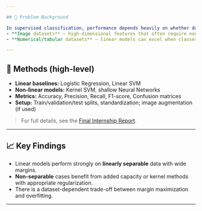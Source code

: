 ```yaml
---

## 🧠 Problem Background

In supervised classification, performance depends heavily on whether data is **separable** (a perfect linear boundary exists) or **non-separable** (classes overlap). This project explores both regimes on:
- **Image datasets** — high-dimensional features that often require non-linear decision boundaries.
- **Numerical/tabular datasets** — linear models can excel when classes are well separated.

---
```


## 🧪 Methods (high-level)

- **Linear baselines:** Logistic Regression, Linear SVM  
- **Non-linear models:** Kernel SVM, shallow Neural Networks  
- **Metrics:** Accuracy, Precision, Recall, F1-score, Confusion matrices  
- **Setup:** Train/validation/test splits, standardization; image augmentation (if used)

> For full details, see the [Final Internship Report](./Final%20Internship%20Report.pdf).

---

## 📈 Key Findings

- Linear models perform strongly on **linearly separable** data with wide margins.  
- **Non-separable** cases benefit from added capacity or kernel methods with appropriate regularization.  
- There is a dataset-dependent trade-off between margin maximization and overfitting.

---



